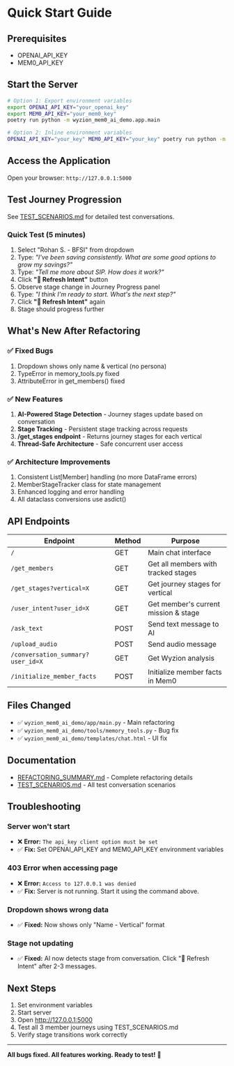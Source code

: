# Quick Start Guide

## Prerequisites
- OPENAI_API_KEY
- MEM0_API_KEY

## Start the Server

```bash
# Option 1: Export environment variables
export OPENAI_API_KEY="your_openai_key"
export MEM0_API_KEY="your_mem0_key"
poetry run python -m wyzion_mem0_ai_demo.app.main

# Option 2: Inline environment variables
OPENAI_API_KEY="your_key" MEM0_API_KEY="your_key" poetry run python -m wyzion_mem0_ai_demo.app.main
```

## Access the Application

Open your browser: `http://127.0.0.1:5000`

## Test Journey Progression

See [TEST_SCENARIOS.md](TEST_SCENARIOS.md) for detailed test conversations.

### Quick Test (5 minutes)

1. Select "Rohan S. - BFSI" from dropdown
2. Type: *"I've been saving consistently. What are some good options to grow my savings?"*
3. Type: *"Tell me more about SIP. How does it work?"*
4. Click **"🔄 Refresh Intent"** button
5. Observe stage change in Journey Progress panel
6. Type: *"I think I'm ready to start. What's the next step?"*
7. Click **"🔄 Refresh Intent"** again
8. Stage should progress further

## What's New After Refactoring

### ✅ Fixed Bugs
1. Dropdown shows only name & vertical (no persona)
2. TypeError in memory_tools.py fixed
3. AttributeError in get_members() fixed

### ✅ New Features
1. **AI-Powered Stage Detection** - Journey stages update based on conversation
2. **Stage Tracking** - Persistent stage tracking across requests
3. **/get_stages endpoint** - Returns journey stages for each vertical
4. **Thread-Safe Architecture** - Safe concurrent user access

### ✅ Architecture Improvements
1. Consistent List[Member] handling (no more DataFrame errors)
2. MemberStageTracker class for state management
3. Enhanced logging and error handling
4. All dataclass conversions use asdict()

## API Endpoints

| Endpoint | Method | Purpose |
|----------|--------|---------|
| `/` | GET | Main chat interface |
| `/get_members` | GET | Get all members with tracked stages |
| `/get_stages?vertical=X` | GET | Get journey stages for vertical |
| `/user_intent?user_id=X` | GET | Get member's current mission & stage |
| `/ask_text` | POST | Send text message to AI |
| `/upload_audio` | POST | Send audio message |
| `/conversation_summary?user_id=X` | GET | Get Wyzion analysis |
| `/initialize_member_facts` | POST | Initialize member facts in Mem0 |

## Files Changed

- ✅ `wyzion_mem0_ai_demo/app/main.py` - Main refactoring
- ✅ `wyzion_mem0_ai_demo/tools/memory_tools.py` - Bug fix
- ✅ `wyzion_mem0_ai_demo/templates/chat.html` - UI fix

## Documentation

- [REFACTORING_SUMMARY.md](REFACTORING_SUMMARY.md) - Complete refactoring details
- [TEST_SCENARIOS.md](TEST_SCENARIOS.md) - All test conversation scenarios

## Troubleshooting

### Server won't start
- ❌ **Error:** `The api_key client option must be set`
- ✅ **Fix:** Set OPENAI_API_KEY and MEM0_API_KEY environment variables

### 403 Error when accessing page
- ❌ **Error:** `Access to 127.0.0.1 was denied`
- ✅ **Fix:** Server is not running. Start it using the command above.

### Dropdown shows wrong data
- ✅ **Fixed:** Now shows only "Name - Vertical" format

### Stage not updating
- ✅ **Fixed:** AI now detects stage from conversation. Click "🔄 Refresh Intent" after 2-3 messages.

## Next Steps

1. Set environment variables
2. Start server
3. Open http://127.0.0.1:5000
4. Test all 3 member journeys using TEST_SCENARIOS.md
5. Verify stage transitions work correctly

---

**All bugs fixed. All features working. Ready to test!** 🚀
